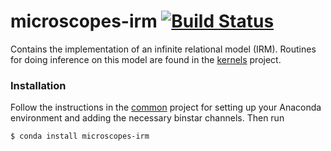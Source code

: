 # microscopes-irm [![Build Status](https://travis-ci.org/datamicroscopes/irm.svg?branch=master)](https://travis-ci.org/datamicroscopes/irm)

Contains the implementation of an infinite relational model (IRM). Routines for doing inference on this model are found in the [kernels](https://github.com/datamicroscopes/kernels) project. 

### Installation
Follow the instructions in the [common](https://github.com/datamicroscopes/common) project for setting up your Anaconda environment and adding the necessary binstar channels. Then run

    $ conda install microscopes-irm
